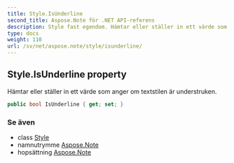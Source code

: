 ```yaml
---
title: Style.IsUnderline
second_title: Aspose.Note för .NET API-referens
description: Style fast egendom. Hämtar eller ställer in ett värde som anger om textstilen är understruken.
type: docs
weight: 110
url: /sv/net/aspose.note/style/isunderline/
---
```

## Style.IsUnderline property

Hämtar eller ställer in ett värde som anger om textstilen är understruken.

```csharp
public bool IsUnderline { get; set; }
```

### Se även

* class [Style](../)
* namnutrymme [Aspose.Note](../../style/)
* hopsättning [Aspose.Note](../../../)


